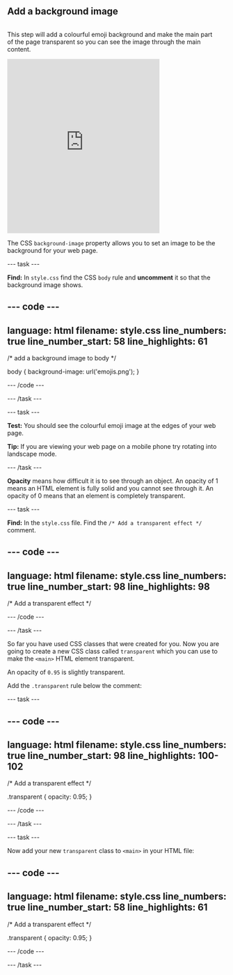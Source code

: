 ## Add a background image

<div style="display: flex; flex-wrap: wrap">
<div style="flex-basis: 200px; flex-grow: 1; margin-right: 15px;">

This step will add a colourful emoji background and make the main part of the page transparent so you can see the image through the main content. 

</div>
<div>
<iframe src="https://trinket.io/embed/html/dace865226?outputOnly=true" width="350" height="400" frameborder="0" marginwidth="0" marginheight="0" allowfullscreen></iframe>
</div>
</div>

The CSS `background-image` property allows you to set an image to be the background for your web page. 

--- task ---

**Find:** In `style.css` find the CSS `body` rule and **uncomment** it so that the background image shows. 

--- code ---
---
language: html
filename: style.css
line_numbers: true
line_number_start: 58
line_highlights: 61
---

/* add a background image to body */
 
body {
 background-image: url('emojis.png');
}

--- /code ---

--- /task ---

--- task ---

**Test:** You should see the colourful emoji image at the edges of your web page. 

**Tip:** If you are viewing your web page on a mobile phone try rotating into landscape mode. 

--- /task ---

**Opacity** means how difficult it is to see through an object. An opacity of 1 means an HTML element is fully solid and you cannot see through it. An opacity of 0 means that an element is completely transparent. 

--- task ---

**Find:** In the `style.css` file. Find the `/* Add a transparent effect */` comment. 

--- code ---
---
language: html
filename: style.css
line_numbers: true
line_number_start: 98
line_highlights: 98
---

/* Add a transparent effect */
 

--- /code ---

--- /task ---

So far you have used CSS classes that were created for you. Now you are going to create a new CSS class called `transparent` which you can use to make the `<main>` HTML element transparent. 

An opacity of `0.95` is slightly transparent. 

Add the `.transparent` rule below the comment:

--- task ---

--- code ---
---
language: html
filename: style.css
line_numbers: true
line_number_start: 98
line_highlights: 100-102
---

/* Add a transparent effect */
 
.transparent {
 opacity: 0.95;
}

--- /code ---

--- /task ---

--- task ---

Now add your new `transparent` class to `<main>` in your HTML file:

--- code ---
---
language: html
filename: style.css
line_numbers: true
line_number_start: 58
line_highlights: 61
---

/* Add a transparent effect */
 
.transparent {
 opacity: 0.95;
}

--- /code ---


--- /task ---

